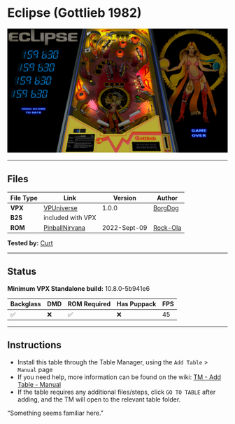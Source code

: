 # Eclipse (Gottlieb 1982)

![Table Preview](../../images/vpx-eclipse-table.jpg?raw=true)

---

## Files
| File Type | Link | Version | Author | 
|-----------|--------|----------|--------------|
| **VPX** | [VPUniverse](https://vpuniverse.com/files/file/6309-eclipse-gottlieb-1982/) | 1.0.0 | [BorgDog](https://vpuniverse.com/profile/5088-borgdog/) |
| **B2S** | included with VPX |
| **ROM** | [PinballNirvana](https://pinballnirvana.com/forums/resources/eclipse.1763/) | 2022-Sept-09 | [Rock-Ola](https://pinballnirvana.com/forums/members/rock-ola.1/) |

**Tested by:** [Curt](https://github.com/Old-Cyrus)

---

## Status 
**Minimum VPX Standalone build:** 10.8.0-5b941e6

| Backglass | DMD | ROM Required | Has Puppack | FPS |
|-----------|-----|-----|-----|-----|
| :white_check_mark: | :x: | :white_check_mark: | :x: | 45 |

---

## Instructions

- Install this table through the Table Manager, using the `Add Table` > `Manual` page
- If you need help, more information can be found on the wiki: [TM - Add Table - Manual](https://github.com/LegendsUnchained/vpx-standalone-alp4k/wiki/%5B04%5D-%F0%9F%A7%A1-TM-%E2%80%90-Other-Features#add-table---manual)
- If the table requires any additional files/steps, click `GO TO TABLE` after adding, and the TM will open to the relevant table folder.

“Something seems familiar here."